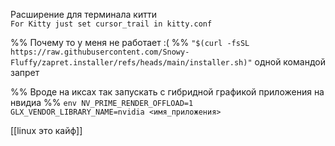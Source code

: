  Расширение для терминала китти  
`For Kitty just set cursor_trail in kitty.conf`

%% Почему то у меня не работает :( %%
`"$(curl -fsSL https://raw.githubusercontent.com/Snowy-Fluffy/zapret.installer/refs/heads/main/installer.sh)"`  одной командой запрет

%% Вроде на иксах так запускать с гибридной графикой приложения на нвидиа %%
`env NV_PRIME_RENDER_OFFLOAD=1 GLX_VENDOR_LIBRARY_NAME=nvidia <имя_приложения>`

[[linux это кайф]]
